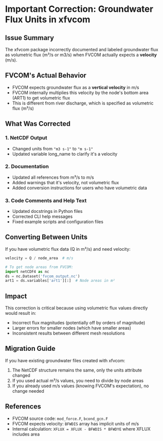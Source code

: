 # Important Correction: Groundwater Flux Units in xfvcom

## Issue Summary

The xfvcom package incorrectly documented and labeled groundwater flux as volumetric flux (m³/s or m3/s) when FVCOM actually expects a **velocity** (m/s).

## FVCOM's Actual Behavior

- FVCOM expects groundwater flux as a **vertical velocity** in m/s
- FVCOM internally multiplies this velocity by the node's bottom area (ART1) to get volumetric flux
- This is different from river discharge, which is specified as volumetric flux (m³/s)

## What Was Corrected

### 1. NetCDF Output
- Changed units from `"m3 s-1"` to `"m s-1"`
- Updated variable long_name to clarify it's a velocity

### 2. Documentation
- Updated all references from m³/s to m/s
- Added warnings that it's velocity, not volumetric flux
- Added conversion instructions for users who have volumetric data

### 3. Code Comments and Help Text
- Updated docstrings in Python files
- Corrected CLI help messages
- Fixed example scripts and configuration files

## Converting Between Units

If you have volumetric flux data (Q in m³/s) and need velocity:

```python
velocity = Q / node_area  # m/s

# To get node areas from FVCOM:
import netCDF4 as nc
ds = nc.Dataset('fvcom_output.nc')
art1 = ds.variables['art1'][:]  # Node areas in m²
```

## Impact

This correction is critical because using volumetric flux values directly would result in:
- Incorrect flux magnitudes (potentially off by orders of magnitude)
- Larger errors for smaller nodes (which have smaller areas)
- Inconsistent results between different mesh resolutions

## Migration Guide

If you have existing groundwater files created with xfvcom:

1. The NetCDF structure remains the same, only the units attribute changed
2. If you used actual m³/s values, you need to divide by node areas
3. If you already used m/s values (knowing FVCOM's expectation), no change needed

## References

- FVCOM source code: `mod_force.F`, `bcond_gcn.F`
- FVCOM expects velocity: `BFWDIS` array has implicit units of m/s
- Internal calculation: `XFLUX = XFLUX - BFWDIS * BFWDYE` where XFLUX includes area